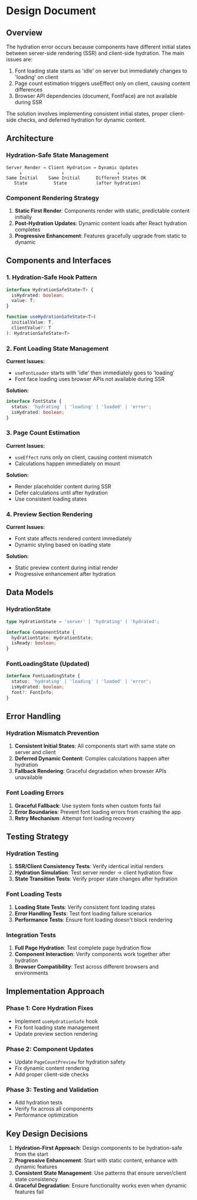 # Design Document

## Overview

The hydration error occurs because components have different initial states between server-side rendering (SSR) and client-side hydration. The main issues are:

1. Font loading state starts as 'idle' on server but immediately changes to 'loading' on client
2. Page count estimation triggers useEffect only on client, causing content differences
3. Browser API dependencies (document, FontFace) are not available during SSR

The solution involves implementing consistent initial states, proper client-side checks, and deferred hydration for dynamic content.

## Architecture

### Hydration-Safe State Management

```
Server Render → Client Hydration → Dynamic Updates
     ↓               ↓                    ↓
Same Initial    Same Initial      Different States OK
   State          State           (after hydration)
```

### Component Rendering Strategy

1. **Static First Render**: Components render with static, predictable content initially
2. **Post-Hydration Updates**: Dynamic content loads after React hydration completes
3. **Progressive Enhancement**: Features gracefully upgrade from static to dynamic

## Components and Interfaces

### 1. Hydration-Safe Hook Pattern

```typescript
interface HydrationSafeState<T> {
  isHydrated: boolean;
  value: T;
}

function useHydrationSafeState<T>(
  initialValue: T,
  clientValue?: T
): HydrationSafeState<T>
```

### 2. Font Loading State Management

**Current Issues:**
- `useFontLoader` starts with 'idle' then immediately goes to 'loading'
- Font face loading uses browser APIs not available during SSR

**Solution:**
```typescript
interface FontState {
  status: 'hydrating' | 'loading' | 'loaded' | 'error';
  isHydrated: boolean;
}
```

### 3. Page Count Estimation

**Current Issues:**
- `useEffect` runs only on client, causing content mismatch
- Calculations happen immediately on mount

**Solution:**
- Render placeholder content during SSR
- Defer calculations until after hydration
- Use consistent loading states

### 4. Preview Section Rendering

**Current Issues:**
- Font state affects rendered content immediately
- Dynamic styling based on loading state

**Solution:**
- Static preview content during initial render
- Progressive enhancement after hydration

## Data Models

### HydrationState

```typescript
type HydrationState = 'server' | 'hydrating' | 'hydrated';

interface ComponentState {
  hydrationState: HydrationState;
  isReady: boolean;
}
```

### FontLoadingState (Updated)

```typescript
interface FontLoadingState {
  status: 'hydrating' | 'loading' | 'loaded' | 'error';
  isHydrated: boolean;
  font?: FontInfo;
}
```

## Error Handling

### Hydration Mismatch Prevention

1. **Consistent Initial States**: All components start with same state on server and client
2. **Deferred Dynamic Content**: Complex calculations happen after hydration
3. **Fallback Rendering**: Graceful degradation when browser APIs unavailable

### Font Loading Errors

1. **Graceful Fallback**: Use system fonts when custom fonts fail
2. **Error Boundaries**: Prevent font loading errors from crashing the app
3. **Retry Mechanism**: Attempt font loading recovery

## Testing Strategy

### Hydration Testing

1. **SSR/Client Consistency Tests**: Verify identical initial renders
2. **Hydration Simulation**: Test server render → client hydration flow
3. **State Transition Tests**: Verify proper state changes after hydration

### Font Loading Tests

1. **Loading State Tests**: Verify consistent font loading states
2. **Error Handling Tests**: Test font loading failure scenarios
3. **Performance Tests**: Ensure font loading doesn't block rendering

### Integration Tests

1. **Full Page Hydration**: Test complete page hydration flow
2. **Component Interaction**: Verify components work together after hydration
3. **Browser Compatibility**: Test across different browsers and environments

## Implementation Approach

### Phase 1: Core Hydration Fixes
- Implement `useHydrationSafe` hook
- Fix font loading state management
- Update preview section rendering

### Phase 2: Component Updates
- Update `PageCountPreview` for hydration safety
- Fix dynamic content rendering
- Add proper client-side checks

### Phase 3: Testing and Validation
- Add hydration tests
- Verify fix across all components
- Performance optimization

## Key Design Decisions

1. **Hydration-First Approach**: Design components to be hydration-safe from the start
2. **Progressive Enhancement**: Start with static content, enhance with dynamic features
3. **Consistent State Management**: Use patterns that ensure server/client state consistency
4. **Graceful Degradation**: Ensure functionality works even when dynamic features fail